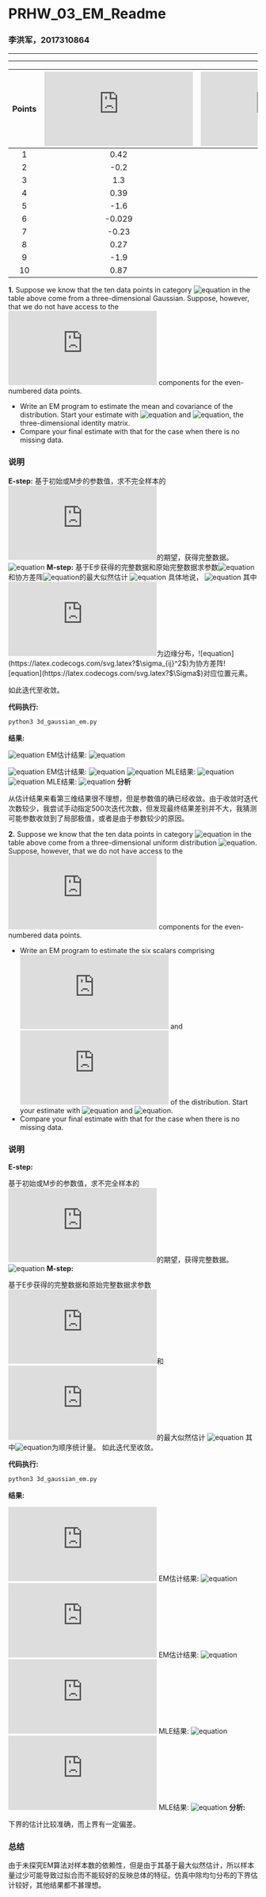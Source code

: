 # PRHW\_03\_EM_Readme

### 李洪军，2017310864

---



---
| Points | ![equation](https://latex.codecogs.com/svg.latex?$x_1$)  | ![equation](https://latex.codecogs.com/svg.latex?$x_2$)  | ![equation](https://latex.codecogs.com/svg.latex?$x_3$) | ![equation](https://latex.codecogs.com/svg.latex?$x_1$)  | ![equation](https://latex.codecogs.com/svg.latex?$x_2$) | ![equation](https://latex.codecogs.com/svg.latex?$x_3$)  |
| :----: | :----: | :----: | :---: | :----: | :---: | :----: |
|   1    |  0.42  | -0.087 | 0.58  |  -0.4  | 0.58  | 0.089  |
|   2    |  -0.2  |  -3.3  | -3.4  | -0.31  | 0.27  | -0.04  |
|   3    |  1.3   | -0.32  |  1.7  |  0.38  | 0.055 | -0.035 |
|   4    |  0.39  |  0.71  | 0.23  | -0.15  | 0.53  | 0.011  |
|   5    |  -1.6  |  -5.3  | -0.15 | -0.35  | 0.47  | 0.034  |
|   6    | -0.029 |  0.89  | -4.7  |  0.17  | 0.69  |  0.1   |
|   7    | -0.23  |  1.9   |  2.2  | -0.011 | 0.55  | -0.18  |
|   8    |  0.27  |  -0.3  | -0.87 | -0.27  | 0.61  |  0.12  |
|   9    |  -1.9  |  0.76  | -2.1  | -0.065 | 0.49  | 0.0012 |
|   10   |  0.87  |  -1.0  | -2.6  | -0.12  | 0.054 | -0.063 |


**1.** Suppose we know that the ten data points in category ![equation](https://latex.codecogs.com/svg.latex?$\omega_1$) in the table above come from a three-dimensional Gaussian. Suppose, however, that we do not have access to the ![equation](https://latex.codecogs.com/svg.latex?$x_3$) components for the even-numbered data points.
+ Write an EM program to estimate the mean and covariance of the distribution. Start your estimate with ![equation](https://latex.codecogs.com/svg.latex?$\mu_0&nbsp;=&nbsp;0$) and ![equation](https://latex.codecogs.com/svg.latex?$\Sigma_0&nbsp;=&nbsp;I$), the three-dimensional identity matrix.
+ Compare your final estimate with that for the case when there is no missing data.

### 说明

**E-step:**
基于初始或M步的参数值，求不完全样本的![equation](https://latex.codecogs.com/svg.latex?$x_3$)的期望，获得完整数据。
![equation](https://latex.codecogs.com/svg.latex?$$x_{3}=arg\mathop{\max}_{x_{3}}L(\mu,\Sigma|x)=\displaystyle\frac{1}{(2\pi)^{3/2}|\Sigma|^{1/2}}\exp\left\{-\frac{1}{2}(x-\mu)^T\Sigma^{-1}(x-\mu)\right\}&nbsp;$$)
**M-step:**
基于E步获得的完整数据和原始完整数据求参数![equation](https://latex.codecogs.com/svg.latex?$\mu$)和协方差阵![equation](https://latex.codecogs.com/svg.latex?$\Sigma$)的最大似然估计
![equation](https://latex.codecogs.com/svg.latex?$$\mu=E\{x\}\\\Sigma=E\{(x-\mu)(x-\mu)^T\}&nbsp;$$)
具体地说，
![equation](https://latex.codecogs.com/svg.latex?$$\mu_i=E\{x_i\}=\displaystyle\int_{E^d}x_ip(x)dx=\displaystyle\int_{-\infty}^{+\infty}x_ip(x_i)dx_i\\\sigma_{ij}^2=E[(x_i-\mu_i)(x_j-\mu_j)]=\displaystyle\int_{-\infty}^{+\infty}(x_i-\mu_i)(x_j-\mu_j)p(x_i,x_j)dx_ix_j&nbsp;$$)
其中![equation](https://latex.codecogs.com/svg.latex?$p(x_i)$)为边缘分布，![equation](https://latex.codecogs.com/svg.latex?$\sigma_{ij}^2$)为协方差阵![equation](https://latex.codecogs.com/svg.latex?$\Sigma$)对应位置元素。

如此迭代至收敛。



**代码执行:**
``` bash
python3 3d_gaussian_em.py
```

**结果:**

![equation](https://latex.codecogs.com/svg.latex?$\mu$) EM估计结果:
![equation](https://latex.codecogs.com/svg.latex?$$\left[-0.0709,&nbsp;-0.6047,&nbsp;0.773&nbsp;\right]&nbsp;$$)


![equation](https://latex.codecogs.com/svg.latex?$\Sigma$) EM估计结果:
![equation](https://latex.codecogs.com/svg.latex?$$\left[&nbsp;\begin{matrix}&nbsp;0.90617729&&nbsp;0.56778177&&nbsp;0.8813737&nbsp;\\&nbsp;0.56778177&&nbsp;4.20071481&&nbsp;0.4622071&nbsp;\\&nbsp;0.8813737&nbsp;&&nbsp;0.4622071&nbsp;&&nbsp;1.321021&nbsp;\\&nbsp;\end{matrix}&nbsp;\right]&nbsp;$$)
![equation](https://latex.codecogs.com/svg.latex?$\mu$) MLE结果:
![equation](https://latex.codecogs.com/svg.latex?$$\left[-0.0709,&nbsp;-0.6047,&nbsp;-0.911&nbsp;\right]&nbsp;$$)
![equation](https://latex.codecogs.com/svg.latex?$\Sigma$) MLE结果:
![equation](https://latex.codecogs.com/svg.latex?$$\left[&nbsp;\begin{matrix}&nbsp;0.90617729&&nbsp;0.56778177&&nbsp;0.3940801&nbsp;\\&nbsp;0.56778177&&nbsp;4.20071481&&nbsp;0.7337023&nbsp;\\&nbsp;0.3940801&nbsp;&&nbsp;0.7337023&nbsp;&&nbsp;4.541949&nbsp;\\&nbsp;\end{matrix}&nbsp;\right]&nbsp;$$)
**分析**

从估计结果来看第三维结果很不理想，但是参数值的确已经收敛。由于收敛时迭代次数较少，我尝试手动指定500次迭代次数，但发现最终结果差别并不大，我猜测可能参数收敛到了局部极值，或者是由于参数较少的原因。



**2.** Suppose we know that the ten data points in category ![equation](https://latex.codecogs.com/svg.latex?$\omega_2$) in the table above come from a three-dimensional uniform distribution ![equation](https://latex.codecogs.com/svg.latex?$p(x|\omega_2)&nbsp;\sim&nbsp;U(x_l,&nbsp;x_u)$). Suppose, however, that we do not have access to the ![equation](https://latex.codecogs.com/svg.latex?$x_3$) components for the even-numbered data points.

+ Write an EM program to estimate the six scalars comprising ![equation](https://latex.codecogs.com/svg.latex?$x_l$) and ![equation](https://latex.codecogs.com/svg.latex?$x_u$) of the distribution. Start your estimate with ![equation](https://latex.codecogs.com/svg.latex?$x_l&nbsp;=&nbsp;(-2,&nbsp;-2,&nbsp;-2)^t$) and ![equation](https://latex.codecogs.com/svg.latex?$x_u&nbsp;=&nbsp;(+2,&nbsp;+2,&nbsp;+2)^t$).
+ Compare your final estimate with that for the case when there is no missing data.

### 说明

**E-step:**

基于初始或M步的参数值，求不完全样本的![equation](https://latex.codecogs.com/svg.latex?$x_3$)的期望，获得完整数据。
![equation](https://latex.codecogs.com/svg.latex?$$E\{x_3\}&nbsp;=&nbsp;\displaystyle\frac{x_{l,3}+x_{u,3}}{2}&nbsp;$$)
**M-step:**

基于E步获得的完整数据和原始完整数据求参数![equation](https://latex.codecogs.com/svg.latex?$x_l$)和![equation](https://latex.codecogs.com/svg.latex?$x_u$)的最大似然估计
![equation](https://latex.codecogs.com/svg.latex?$$x_{l,i}=x_{i(1)}\\x_{u,i}=x_{i(10)}&nbsp;$$)
其中![equation](https://latex.codecogs.com/svg.latex?$x_{(1)}$)为顺序统计量。
如此迭代至收敛。

**代码执行:**
``` bash
python3 3d_gaussian_em.py
```

**结果:**

![equation](https://latex.codecogs.com/svg.latex?$x_l$) EM估计结果:
![equation](https://latex.codecogs.com/svg.latex?$$\left[-0.4,0.054,-0.18&nbsp;\right]&nbsp;$$)
![equation](https://latex.codecogs.com/svg.latex?$x_u$) EM估计结果:
![equation](https://latex.codecogs.com/svg.latex?$$\left[0.38,0.69,0.089&nbsp;\right]&nbsp;$$)
![equation](https://latex.codecogs.com/svg.latex?$x_l$) MLE结果:
![equation](https://latex.codecogs.com/svg.latex?$$\left[-0.4,0.054,-0.18&nbsp;\right]&nbsp;$$)
![equation](https://latex.codecogs.com/svg.latex?$x_u$) MLE结果:
![equation](https://latex.codecogs.com/svg.latex?$$\left[0.38,0.69,0.12&nbsp;\right]&nbsp;$$)
**分析:**

下界的估计比较准确，而上界有一定偏差。

### 总结

由于未探究EM算法对样本数的依赖性，但是由于其基于最大似然估计，所以样本量过少可能导致过拟合而不能较好的反映总体的特征。仿真中除均匀分布的下界估计较好，其他结果都不甚理想。





